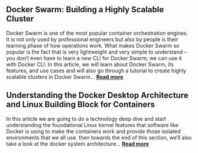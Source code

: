 ## Docker Swarm: Building a Highly Scalable Cluster

Docker Swarm is one of the most popular container orchestration engines. It is not only used by professional engineers but also by people is their learning phase of how operations work.
What makes Docker Swarm so popular is the fact that is very lightweight and very simple to understand – you don’t even have to learn a new CLI for Docker Swarm, we can use it with Docker CLI.
In this article, we will learn about Docker Swarm, its features, and use cases and will also go through a tutorial to create highly scalable clusters in Docker Swarm...
[**Read more**](https://www.geeksforgeeks.org/docker-swarm-building-a-highly-scalable-cluster/)

## Understanding the Docker Desktop Architecture and Linux Building Block for Containers

In this article we are going to do a technology deep dive and start understanding the foundational Linux kernel features that software like Docker is using to make the containers work and
provide those isolated environments that we all use. then towards the end of this section, we’ll also take a look at the docker system architecture...
[**Read more**](https://www.geeksforgeeks.org/understanding-the-docker-desktop-architecture-and-linux-building-block-for-containers/)
